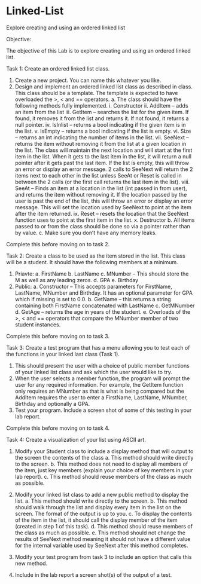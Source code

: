 # Linked-List
Explore creating and using an ordered linked list

Objective:

The objective of this Lab is to explore creating and using an ordered linked list.

Task 1: Create an ordered linked list class.
1. Create a new project. You can name this whatever you like.
2. Design and implement an ordered linked list class as described in class. This class should
be a template. The template is expected to have overloaded the >, < and == operators.
  a. The class should have the following methods fully implemented.
    i. Constructor
    ii. AddItem – adds an item from the list
    iii. GetItem – searches the list for the given item. If found, it removes it from
    the list and returns it. If not found, it returns a null pointer.
    iv. IsInlist – returns a bool indicating if the given item is in the list.
    v. IsEmpty – returns a bool indicating if the list is empty.
    vi. Size – returns an int indicating the number of items in the list.
    vii. SeeNext – returns the item without removing it from the list at a given
    location in the list. The class will maintain the next location and will start
    at the first item in the list. When it gets to the last item in the list, it will
    return a null pointer after it gets past the last item. If the list is empty,
    this will throw an error or display an error message. 2 calls to SeeNext
    will return the 2 items next to each other in the list unless SeeAt or Reset
    is called in between the 2 calls (or the first call returns the last item in the
    list).
    viii. SeeAt – Finds an item at a location in the list (int passed in from user),
    and returns the item without removing it. If the location passed by the
    user is past the end of the list, this will throw an error or display an error
    message. This will set the location used by SeeNext to point at the item
    after the item returned.
    ix. Reset – resets the location that the SeeNext function uses to point at the
    first item in the list.
    x. Destructor
  b. All items passed to or from the class should be done so via a pointer rather than
  by value.
  c. Make sure you don’t have any memory leaks.

Complete this before moving on to task 2.

Task 2: Create a class to be used as the item stored in the list. This class will be a student. It
should have the following members at a minimum.
1. Priavte:
  a. FirstName
  b. LastName
  c. MNumber – This should store the M as well as any leading zeros.
  d. GPA
  e. Birthday
2. Public:
  a. Constructor – This accepts parameters for FirstName, LastName, MNumber and
  Birthday. It has an optional parameter for GPA which if missing is set to 0.0.
  b. GetName – this returns a string containing both FirstName concatenated with
  LastName
  c. GetMNumber
  d. GetAge – returns the age in years of the student.
  e. Overloads of the >, < and == operators that compare the MNumber member of
  two student instances.

Complete this before moving on to task 3.

Task 3: Create a test program that has a menu allowing you to test each of the functions in
your linked last class (Task 1).

1. This should present the user with a choice of public member functions of your linked list
class and ask which the user would like to try.
2. When the user selects a member function, the program will prompt the user for any
required information. For example, the GetItem function only requires an MNumber as
that is what is being compared but the AddItem requires the user to enter a FirstName,
LastName, MNumber, Birthday and optionally a GPA.
3. Test your program. Include a screen shot of some of this testing in your lab report.

Complete this before moving on to task 4.

Task 4: Create a visualization of your list using ASCII art.
1. Modify your Student class to include a display method that will output to the screen the
contents of the class
  a. This method should write directly to the screen.
  b. This method does not need to display all members of the item, just key members
  (explain your choice of key members in your lab report).
  c. This method should reuse members of the class as much as possible.

3. Modify your linked list class to add a new public method to display the list.
  a. This method should write directly to the screen.
  b. This method should walk through the list and display every item in the list on the
  screen. The format of the output is up to you.
  c. To display the contents of the item in the list, it should call the display member
  of the item (created in step 1 of this task).
  d. This method should reuse members of the class as much as possible.
  e. This method should not change the results of SeeNext method meaning it should
  not have a different value for the internal variable used by SeeNext after this
  method completes.
4. Modify your test program from task 3 to include an option that calls this new method.
5. Include in the lab report a screen shot(s) of the output of a test.
